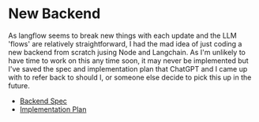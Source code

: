 # New Backend

As langflow seems to break new things with each update and the LLM 'flows' are relatively straightforward, I had the mad idea of just coding a new backend from scratch jusing Node and Langchain. As I'm unlikely to have time to work on this any time soon, it may never be implemented but I've saved the spec and implementation plan that ChatGPT and I came up with to refer back to should I, or someone else decide to pick this up in the future.

 - [Backend Spec](./backendSpec.md)
 - [Implementation Plan](./implementationPlan.md)